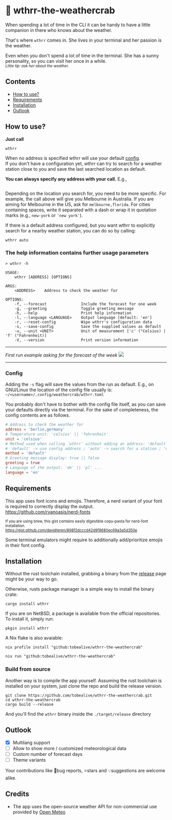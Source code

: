 # 🦀 wthrr-the-weathercrab

When spending a lot of time in the CLI it can be handy to have a little companion in there who knows about the weather.

That's where `wthrr` comes in. She lives in your terminal and her passion is the weather.

Even when you don't spend a lot of time in the terminal. She has a sunny personality, so you can visit her once in a while.<br>
<sub>_Little tip: ask her about the weather._</sub>

## Contents

-  [How to use?](https://github.com/tobealive/wthrr-the-weathercrab#how-to-use)
-  [Requirements](https://github.com/tobealive/wthrr-the-weathercrab#requirements)
-  [Installation](https://github.com/tobealive/wthrr-the-weathercrab#installation)
-  [Outlook](https://github.com/tobealive/wthrr-the-weathercrab#outlook)

## How to use?

**Just call**

```
wthrr
```

When no address is specified wthrr will use your default [config](https://github.com/tobealive/wthrr-the-weathercrab#config).<br>
If you don't have a configuration yet, wthrr can try to search for a weather station close to you and
save the last searched location as default.

**You can always specify any address with your call.** E.g.,

``` wthrr melbourne
```

Depending on the location you search for, you need to be more specific.
For example, the call above will give you Melbourne in Australia. If you are aiming for Melbourne in the US, ask for `melbourne,florida`.
For cities containing spaces, write it separated with a dash or wrap it in quotation marks (e.g., `new-york` or `'new york'`).

If there is a default address configured, but you want wthrr to explicitly search for a nearby weather station, you can do so by calling:

```
wthrr auto
```

### The help information contains further usage parameters

```
> wthrr -h

USAGE:
    wthrr [ADDRESS] [OPTIONS]

ARGS:
    <ADDRESS>    Address to check the weather for

OPTIONS:
    -f, --forecast               Include the forecast for one week
    -g, --greeting               Toggle greeting message
    -h, --help                   Print help information
    -l, --language <LANGUAGE>    Output language [default: 'en']
    -r, --reset-config           Wipe wthrr's configuration data
    -s, --save-config            Save the supplied values as default
    -u, --unit <UNIT>            Unit of measurement ['c' (°Celsius) | 'f' (°Fahrenheit)]
    -V, --version                Print version information
```

---

_First run example asking for the forecast of the week_
<img src="preview/first-run-example.png" />

---

### Config

Adding the `-s` flag will save the values from the run as default.
E.g., on GNU/Linux the location of the config file usually is: `~/<username>/.config/weathercrab/wthrr.toml`

You probably don't have to bother with the config file itself, as you can save your defaults directly via the terminal.
For the sake of completeness, the config contents are as follows.

```toml
# Address to check the weather for
address = 'berlin,germany'
# Temperature unit: 'celsius' || 'fahrenheit'
unit = 'celsius'
# Method used when calling `wthrr` without adding an address: 'default' || 'auto' || 'manual'
# 'default' -> use config address ; 'auto' -> search for a station ; 'manual' -> require address input
method = 'default'
# Greeting message display: true || false 
greeting = true
# Language of the output: 'de' || 'pl' ...
language = 'en'
```

## Requirements

This app uses font icons and emojis. Therefore, a nerd variant of your font is required to correctly display the output.
https://github.com/ryanoasis/nerd-fonts

<sub>If you are using brew, this gist contains easily digestible copy-pasta for nerd-font installation.<br>
https://gist.github.com/davidteren/898f2dcccd42d9f8680ec69a3a5d350e</sub>

Some terminal emulators might require to additionally add/prioritize emojis in their font config.

## Installation

Without the rust toolchain installed, grabbing a binary from the [release](https://github.com/tobealive/wthrr-the-weathercrab/releases) page might be your way to go.

Otherwise, rusts package manager is a simple way to install the binary crate:

```
cargo install wthrr
```

If you are on NetBSD, a package is available from the official repositories.
To install it, simply run:

```
pkgin install wthrr
```

A Nix flake is also avaiable:

```
nix profile install "github:tobealive/wthrr-the-weathercrab"
```

```
nix run "github:tobealive/wthrr-the-weathercrab"
```

### Build from source

Another way is to compile the app yourself.
Assuming the rust toolchain is installed on your system, just clone the repo and build the release version.

```
git clone https://github.com/tobealive/wthrr-the-weathercrab.git
cd wthrr-the-weathercrab
cargo build --release
```

And you'll find the `wthrr` binary inside the `./target/release` directory

## Outlook

- [x] Multilang support
- [ ] Allow to show more / customized meteorological data
- [ ] Custom number of forecast days
- [ ] Theme variants

Your contributions like 🐛bug reports, ⭐️stars and 💡suggestions are welcome alike.

## Credits

-  The app uses the open-source weather API for non-commercial use provided by [Open Meteo](https://open-meteo.com/en)


